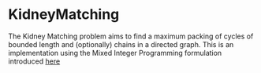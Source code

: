 # KidneyMatching

The Kidney Matching problem aims to find a maximum packing of cycles of bounded length and (optionally) chains in a directed graph.
This is an implementation using the Mixed Integer Programming formulation introduced [here](http://www.pnas.org/content/pnas/112/3/663.full.pdf)
